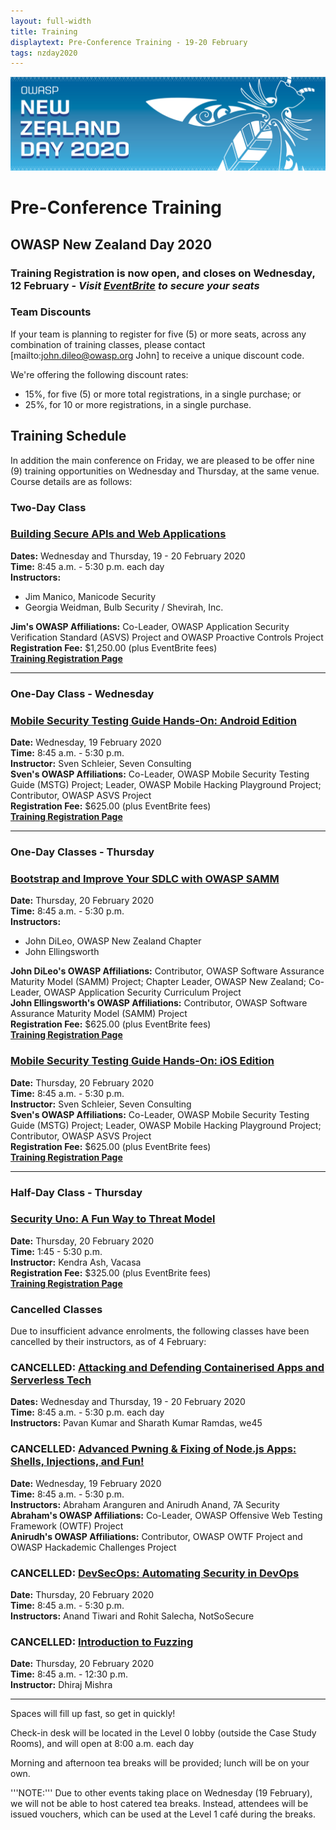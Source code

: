 ```yaml
---
layout: full-width
title: Training
displaytext: Pre-Conference Training - 19-20 February
tags: nzday2020
---
```


![Conference Web Banner](../assets/images/Web_Banner-OWASP_NZ_Day_2020.jpg)

# Pre-Conference Training

## OWASP New Zealand Day 2020

### Training Registration is now open, and closes on Wednesday, 12 February - *Visit [EventBrite](https://owaspnz2020-training.eventbrite.com) to secure your seats*

### Team Discounts

If your team is planning to register for five (5) or more seats, across any combination of training classes, please contact [mailto:john.dileo@owasp.org John] to receive a unique discount code. 

We're offering the following discount rates:

* 15%, for five (5) or more total registrations, in a single purchase; or
* 25%, for 10 or more registrations, in a single purchase.

## Training Schedule

In addition the main conference on Friday, we are pleased to be offer nine (9) training opportunities on Wednesday and Thursday, at the same venue. Course details are as follows:

### Two-Day Class

### [Building Secure APIs and Web Applications](secure-coding/)

**Dates:** Wednesday and Thursday, 19 - 20 February 2020   
**Time:** 8:45 a.m. - 5:30 p.m. each day   
**Instructors:** 

* Jim Manico, Manicode Security
* Georgia Weidman, Bulb Security / Shevirah, Inc.   

**Jim's OWASP Affiliations:** Co-Leader, OWASP Application Security Verification Standard (ASVS) Project and OWASP Proactive Controls Project   
**Registration Fee:** $1,250.00 (plus EventBrite fees)   
**[Training Registration Page](https://owaspnz2020-training.eventbrite.com)**

-----------------

### One-Day Class - Wednesday

### [Mobile Security Testing Guide Hands-On: Android Edition](mstg-android/)

**Date:** Wednesday, 19 February 2020   
**Time:** 8:45 a.m. - 5:30 p.m.   
**Instructor:** Sven Schleier, Seven Consulting   
**Sven's OWASP Affiliations:** Co-Leader, OWASP Mobile Security Testing Guide (MSTG) Project; Leader, OWASP Mobile Hacking Playground Project; Contributor, OWASP ASVS Project   
**Registration Fee:** $625.00 (plus EventBrite fees)   
**[Training Registration Page](https://owaspnz2020-training.eventbrite.com)**

-------------------

### One-Day Classes - Thursday

### [Bootstrap and Improve Your SDLC with OWASP SAMM](owasp-samm/)

**Date:** Thursday, 20 February 2020   
**Time:** 8:45 a.m. - 5:30 p.m.   
**Instructors:** 

* John DiLeo, OWASP New Zealand Chapter
* John Ellingsworth   

**John DiLeo's OWASP Affiliations:** Contributor, OWASP Software Assurance Maturity Model (SAMM) Project; Chapter Leader, OWASP New Zealand; Co-Leader, OWASP Application Security Curriculum Project   
**John Ellingsworth's OWASP Affiliations:** Contributor, OWASP Software Assurance Maturity Model (SAMM) Project    
**Registration Fee:** $625.00 (plus EventBrite fees)<br />
**[Training Registration Page](https://owaspnz2020-training.eventbrite.com)**

### [Mobile Security Testing Guide Hands-On: iOS Edition](mstg-ios/)

**Date:** Thursday, 20 February 2020   
**Time:** 8:45 a.m. - 5:30 p.m.   
**Instructor:** Sven Schleier, Seven Consulting   
**Sven's OWASP Affiliations:** Co-Leader, OWASP Mobile Security Testing Guide (MSTG) Project; Leader, OWASP Mobile Hacking Playground Project; Contributor, OWASP ASVS Project   
**Registration Fee:** $625.00 (plus EventBrite fees)   
**[Training Registration Page](https://owaspnz2020-training.eventbrite.com)**

----------------

### Half-Day Class - Thursday

### [Security Uno: A Fun Way to Threat Model](security-uno/)

**Date:** Thursday, 20 February 2020   
**Time:** 1:45 - 5:30 p.m.   
**Instructor:** Kendra Ash, Vacasa   
**Registration Fee:** $325.00 (plus EventBrite fees)<br />
**[Training Registration Page](https://owaspnz2020-training.eventbrite.com)**

### Cancelled Classes

Due to insufficient advance enrolments, the following classes have been cancelled by their instructors, as of 4 February:

### CANCELLED: [Attacking and Defending Containerised Apps and Serverless Tech](container-serverless/)

**Dates:** Wednesday and Thursday, 19 - 20 February 2020   
**Time:** 8:45 a.m. - 5:30 p.m. each day   
**Instructors:** Pavan Kumar and Sharath Kumar Ramdas, we45

### CANCELLED: [Advanced Pwning & Fixing of Node.js Apps: Shells, Injections, and Fun!](node-js/)

**Date:** Wednesday, 19 February 2020   
**Time:** 8:45 a.m. - 5:30 p.m.   
**Instructors:** Abraham Aranguren and Anirudh Anand, 7A Security   
**Abraham's OWASP Affiliations:** Co-Leader, OWASP Offensive Web Testing Framework (OWTF) Project   
**Anirudh's OWASP Affiliations:** Contributor, OWASP OWTF Project and OWASP Hackademic Challenges Project   

### CANCELLED: [DevSecOps: Automating Security in DevOps](devsecops/)

**Date:** Thursday, 20 February 2020   
**Time:** 8:45 a.m. - 5:30 p.m.   
**Instructors:** Anand Tiwari and Rohit Salecha, NotSoSecure

### CANCELLED: [Introduction to Fuzzing](fuzzing/)

**Date:** Thursday, 20 February 2020   
**Time:** 8:45 a.m. - 12:30 p.m.   
**Instructor:** Dhiraj Mishra   

-------------

Spaces will fill up fast, so get in quickly!

Check-in desk will be located in the Level 0 lobby (outside the Case Study Rooms), and will open at 8:00 a.m. each day

Morning and afternoon tea breaks will be provided; lunch will be on your own.

'''NOTE:''' Due to other events taking place on Wednesday (19 February), we will not be able to host catered tea breaks. Instead, attendees will be issued vouchers, which can be used at the Level 1 café during the breaks.
